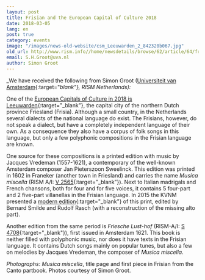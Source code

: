 ```yaml
---
layout: post
title: Frisian and the European Capital of Culture 2018
date: 2018-03-05
lang: en
post: true
category: events
image: "/images/news-old-website/csm_Leeuwarden_2_842320b067.jpg"
old_url: http://www.rism.info//home/newsdetails/browse/62/article/64/frisian-and-the-european-capital-of-culture-2018.html
email: S.H.Groot@uva.nl
author: Simon Groot
---
```


_We have received the following from Simon Groot ([Universiteit van Amsterdam](http://bijzonderecollecties.uva.nl/en/){:target="_blank"}, RISM Netherlands):_

One of the [European Capitals of Culture in 2018 is Leeuwarden](https://www.friesland.nl/en/european-capital-of-culture){:target="_blank"}, the capital city of the northern Dutch province Friesland (Frisia). Although a small country, in the Netherlands several dialects of the national language do exist. The Frisians, however, do not speak a dialect, but have a completely independent language of their own. As a consequence they also have a corpus of folk songs in this language, but only a few polyphonic compositions in the Frisian language are known.

One source for these compositions is a printed edition with music by Jacques Vredeman (1557-1621), a contemporary of the well-known Amsterdam composer Jan Pieterszoon Sweelinck. This edition was printed in 1602 in Franeker (another town in Friesland) and carries the name _Musica miscella_ (RISM A/I: [V 2565](https://opac.rism.info/search?id=00000990067534&Language=en){:target="_blank"}). Next to Italian madrigals and French chansons, both for four and for five voices, it contains 5 four-part and 2 five-part villanellas in the Frisian language. In 2015 the KVNM presented a [modern edition](http://www.kvnm.nl/nl/product/323){:target="_blank"} of this print, edited by Bernard Smilde and Rudolf Rasch (with a reconstruction of the missing alto part).

Another edition from the same period is _Friesche Lust-hof_ (RISM-A/I: [S 4708](https://opac.rism.info/search?View=rism&author=starter&q=Friesche&Language=en){:target="_blank"}), first issued in Amsterdam 1621. This book is neither filled with polyphonic music, nor does it have texts in the Frisian language. It contains Dutch songs mainly on popular tunes, but also a few on melodies by Jacques Vredeman, the composer of _Musica miscella_.

_Photographs_: _Musica miscella_, title page and first piece in Frisian from the Canto partbook. Photos courtesy of Simon Groot.

